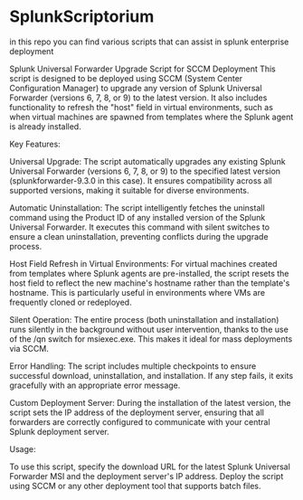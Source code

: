 # SplunkScriptorium
in this repo you can find various scripts that can assist in splunk enterprise deployment

Splunk Universal Forwarder Upgrade Script for SCCM Deployment
This script is designed to be deployed using SCCM (System Center Configuration Manager) to upgrade any version of Splunk Universal Forwarder (versions 6, 7, 8, or 9) to the latest version. It also includes functionality to refresh the "host" field in virtual environments, such as when virtual machines are spawned from templates where the Splunk agent is already installed.

Key Features:

Universal Upgrade: The script automatically upgrades any existing Splunk Universal Forwarder (versions 6, 7, 8, or 9) to the specified latest version (splunkforwarder-9.3.0 in this case). It ensures compatibility across all supported versions, making it suitable for diverse environments.

Automatic Uninstallation: The script intelligently fetches the uninstall command using the Product ID of any installed version of the Splunk Universal Forwarder. It executes this command with silent switches to ensure a clean uninstallation, preventing conflicts during the upgrade process.

Host Field Refresh in Virtual Environments: For virtual machines created from templates where Splunk agents are pre-installed, the script resets the host field to reflect the new machine's hostname rather than the template's hostname. This is particularly useful in environments where VMs are frequently cloned or redeployed.

Silent Operation: The entire process (both uninstallation and installation) runs silently in the background without user intervention, thanks to the use of the /qn switch for msiexec.exe. This makes it ideal for mass deployments via SCCM.

Error Handling: The script includes multiple checkpoints to ensure successful download, uninstallation, and installation. If any step fails, it exits gracefully with an appropriate error message.

Custom Deployment Server: During the installation of the latest version, the script sets the IP address of the deployment server, ensuring that all forwarders are correctly configured to communicate with your central Splunk deployment server.

Usage:

To use this script, specify the download URL for the latest Splunk Universal Forwarder MSI and the deployment server's IP address.
Deploy the script using SCCM or any other deployment tool that supports batch files.
